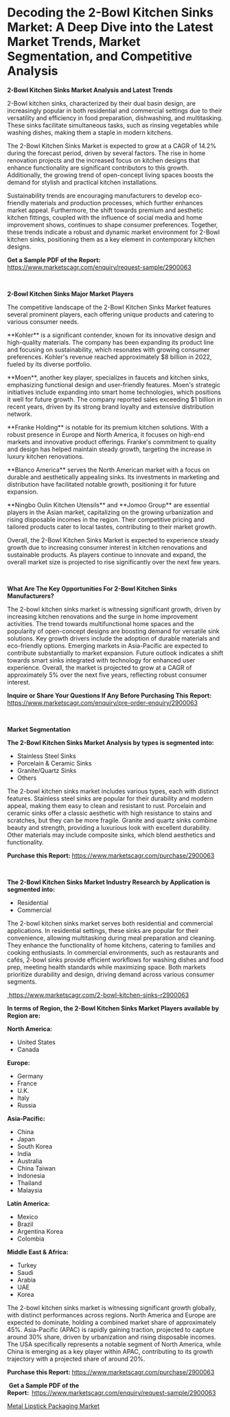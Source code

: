 <p><h1>Decoding the 2-Bowl Kitchen Sinks Market: A Deep Dive into the Latest Market Trends, Market Segmentation, and Competitive Analysis</h1></p><p><strong>2-Bowl Kitchen Sinks Market Analysis and Latest Trends</strong></p>
<p><p>2-Bowl kitchen sinks, characterized by their dual basin design, are increasingly popular in both residential and commercial settings due to their versatility and efficiency in food preparation, dishwashing, and multitasking. These sinks facilitate simultaneous tasks, such as rinsing vegetables while washing dishes, making them a staple in modern kitchens.</p><p>The 2-Bowl Kitchen Sinks Market is expected to grow at a CAGR of 14.2% during the forecast period, driven by several factors. The rise in home renovation projects and the increased focus on kitchen designs that enhance functionality are significant contributors to this growth. Additionally, the growing trend of open-concept living spaces boosts the demand for stylish and practical kitchen installations.</p><p>Sustainability trends are encouraging manufacturers to develop eco-friendly materials and production processes, which further enhances market appeal. Furthermore, the shift towards premium and aesthetic kitchen fittings, coupled with the influence of social media and home improvement shows, continues to shape consumer preferences. Together, these trends indicate a robust and dynamic market environment for 2-Bowl kitchen sinks, positioning them as a key element in contemporary kitchen designs.</p></p>
<p><strong>Get a Sample PDF of the Report:&nbsp;</strong> <a href="https://www.marketscagr.com/enquiry/request-sample/2900063?utm_campaign=2946&utm_medium=2&utm_source=Github&utm_content=ia&utm_term=16032025&utm_id=2-bowl-kitchen-sinks">https://www.marketscagr.com/enquiry/request-sample/2900063</a></p>
<p>&nbsp;</p>
<p><strong>2-Bowl Kitchen Sinks Major Market Players</strong></p>
<p><p>The competitive landscape of the 2-Bowl Kitchen Sinks Market features several prominent players, each offering unique products and catering to various consumer needs.</p><p>**Kohler** is a significant contender, known for its innovative design and high-quality materials. The company has been expanding its product line and focusing on sustainability, which resonates with growing consumer preferences. Kohler's revenue reached approximately $8 billion in 2022, fueled by its diverse portfolio.</p><p>**Moen**, another key player, specializes in faucets and kitchen sinks, emphasizing functional design and user-friendly features. Moen's strategic initiatives include expanding into smart home technologies, which positions it well for future growth. The company reported sales exceeding $1 billion in recent years, driven by its strong brand loyalty and extensive distribution network.</p><p>**Franke Holding** is notable for its premium kitchen solutions. With a robust presence in Europe and North America, it focuses on high-end markets and innovative product offerings. Franke's commitment to quality and design has helped maintain steady growth, targeting the increase in luxury kitchen renovations.</p><p>**Blanco America** serves the North American market with a focus on durable and aesthetically appealing sinks. Its investments in marketing and distribution have facilitated notable growth, positioning it for future expansion.</p><p>**Ningbo Oulin Kitchen Utensils** and **Jomoo Group** are essential players in the Asian market, capitalizing on the growing urbanization and rising disposable incomes in the region. Their competitive pricing and tailored products cater to local tastes, contributing to their market growth.</p><p>Overall, the 2-Bowl Kitchen Sinks Market is expected to experience steady growth due to increasing consumer interest in kitchen renovations and sustainable products. As players continue to innovate and expand, the overall market size is projected to rise significantly over the next few years.</p></p>
<p>&nbsp;</p>
<p><strong>What Are The Key Opportunities For 2-Bowl Kitchen Sinks Manufacturers?</strong></p>
<p><p>The 2-bowl kitchen sinks market is witnessing significant growth, driven by increasing kitchen renovations and the surge in home improvement activities. The trend towards multifunctional home spaces and the popularity of open-concept designs are boosting demand for versatile sink solutions. Key growth drivers include the adoption of durable materials and eco-friendly options. Emerging markets in Asia-Pacific are expected to contribute substantially to market expansion. Future outlook indicates a shift towards smart sinks integrated with technology for enhanced user experience. Overall, the market is projected to grow at a CAGR of approximately 5% over the next five years, reflecting robust consumer interest.</p></p>
<p><strong>Inquire or Share Your Questions If Any Before Purchasing This Report:</strong> <a href="https://www.marketscagr.com/enquiry/pre-order-enquiry/2900063?utm_campaign=2946&utm_medium=2&utm_source=Github&utm_content=ia&utm_term=16032025&utm_id=2-bowl-kitchen-sinks">https://www.marketscagr.com/enquiry/pre-order-enquiry/2900063</a></p>
<p>&nbsp;</p>
<p><strong>Market Segmentation</strong></p>
<p><strong>The 2-Bowl Kitchen Sinks Market Analysis by types is segmented into:</strong></p>
<p><ul><li>Stainless Steel Sinks</li><li>Porcelain & Ceramic Sinks</li><li>Granite/Quartz Sinks</li><li>Others</li></ul></p>
<p><p>The 2-bowl kitchen sinks market includes various types, each with distinct features. Stainless steel sinks are popular for their durability and modern appeal, making them easy to clean and resistant to rust. Porcelain and ceramic sinks offer a classic aesthetic with high resistance to stains and scratches, but they can be more fragile. Granite and quartz sinks combine beauty and strength, providing a luxurious look with excellent durability. Other materials may include composite sinks, which blend aesthetics and functionality.</p></p>
<p><strong>Purchase this Report:&nbsp;</strong><a href="https://www.marketscagr.com/purchase/2900063?utm_campaign=2946&utm_medium=2&utm_source=Github&utm_content=ia&utm_term=16032025&utm_id=2-bowl-kitchen-sinks">https://www.marketscagr.com/purchase/2900063</a></p>
<p>&nbsp;</p>
<p><strong>The 2-Bowl Kitchen Sinks Market Industry Research by Application is segmented into:</strong></p>
<p><ul><li>Residential</li><li>Commercial</li></ul></p>
<p><p>The 2-bowl kitchen sinks market serves both residential and commercial applications. In residential settings, these sinks are popular for their convenience, allowing multitasking during meal preparation and cleaning. They enhance the functionality of home kitchens, catering to families and cooking enthusiasts. In commercial environments, such as restaurants and cafés, 2-bowl sinks provide efficient workflows for washing dishes and food prep, meeting health standards while maximizing space. Both markets prioritize durability and design, driving demand across various consumer segments.</p></p>
<p><a href="https://www.marketscagr.com/2-bowl-kitchen-sinks-r2900063?utm_campaign=2946&utm_medium=2&utm_source=Github&utm_content=ia&utm_term=16032025&utm_id=2-bowl-kitchen-sinks">&nbsp;https://www.marketscagr.com/2-bowl-kitchen-sinks-r2900063</a></p>
<p><strong>In terms of Region, the 2-Bowl Kitchen Sinks Market Players available by Region are:</strong></p>
<p>
    <p> <strong> North America: </strong>
        <ul>
            <li>United States</li>
            <li>Canada</li>
        </ul>
        </p> 
    <p> <strong> Europe: </strong>
        <ul>
            <li>Germany</li>
            <li>France</li>
            <li>U.K.</li>
            <li>Italy</li>
            <li>Russia</li>
        </ul>
        </p> 
    <p> <strong> Asia-Pacific: </strong>
        <ul>
            <li>China</li>
            <li>Japan</li>
            <li>South Korea</li>
            <li>India</li>
            <li>Australia</li>
            <li>China Taiwan</li>
            <li>Indonesia</li>
            <li>Thailand</li>
            <li>Malaysia</li>
        </ul>
        </p> 
    <p> <strong> Latin America: </strong>
        <ul>
            <li>Mexico</li>
            <li>Brazil</li>
            <li>Argentina Korea</li>
            <li>Colombia</li>
        </ul>
        </p> 
    <p> <strong> Middle East & Africa: </strong>
        <ul>
            <li>Turkey</li>
            <li>Saudi</li>
            <li>Arabia</li>
            <li>UAE</li>
            <li>Korea</li>
        </ul>
    </p>
    </p>
<p><p>The 2-bowl kitchen sinks market is witnessing significant growth globally, with distinct performances across regions. North America and Europe are expected to dominate, holding a combined market share of approximately 45%. Asia-Pacific (APAC) is rapidly gaining traction, projected to capture around 30% share, driven by urbanization and rising disposable incomes. The USA specifically represents a notable segment of North America, while China is emerging as a key player within APAC, contributing to its growth trajectory with a projected share of around 20%.</p></p>
<p><strong>Purchase this Report: </strong><a href="https://www.marketscagr.com/purchase/2900063?utm_campaign=2946&utm_medium=2&utm_source=Github&utm_content=ia&utm_term=16032025&utm_id=2-bowl-kitchen-sinks">https://www.marketscagr.com/purchase/2900063</a></p>
<p>&nbsp;<strong>Get a Sample PDF of the Report:&nbsp;&nbsp;</strong><a href="https://www.marketscagr.com/enquiry/request-sample/2900063?utm_campaign=2946&utm_medium=2&utm_source=Github&utm_content=ia&utm_term=16032025&utm_id=2-bowl-kitchen-sinks">https://www.marketscagr.com/enquiry/request-sample/2900063</a></p>
<p><strong></strong></p>
<p><p><a href="https://github.com/saroarmaicky/Market-Research-Report-List-1/blob/main/metal-lipstick-packaging-market.md?utm_campaign=2946&utm_medium=2&utm_source=Github&utm_content=ia&utm_term=16032025&utm_id=2-bowl-kitchen-sinks">Metal Lipstick Packaging Market</a></p></p>
